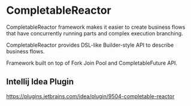 # CompletableReactor
CompletableReactor framework makes it easier to create business flows that have concurrently running parts and complex execution branching.

CompletableReactor provides DSL-like Builder-style API to describe business flows.

Framework built on top of Fork Join Pool and CompletableFuture API.

## Intellij Idea Plugin
https://plugins.jetbrains.com/idea/plugin/9504-completable-reactor